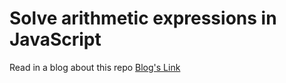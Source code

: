# Solve arithmetic expressions in JavaScript
 Read in a blog about this repo
 [Blog's Link](https://monisazeem.hashnode.dev/solve-arithmetic-expressions-in-javascript)

